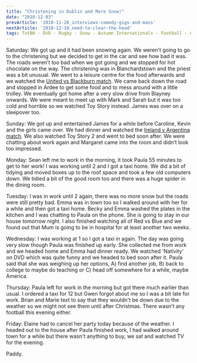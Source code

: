 ```yaml
---
title: "Christening in Dublin and More Snow!"
date: "2010-12-03"
prevArticle: '2010-11-26_interviews-comedy-gigs-and-mass'
nextArticle: '2010-12-10_need-to-clear-the-head'
tags: TotBH - DVD - Rugby - Snow - Autumn Internationals - Football - Christening
---
```

Saturday: We got up and it had been snowing again. We weren't going to go to the christening but we decided to get in the car and see how bad it was. The roads weren’t too bad when we got going and we stopped for hot chocolate on the way. The christening was in Blanchardstown and the priest was a bit unusual. We went to a leisure centre for the food afterwards and we watched the [United vs Blackburn match](http://www.rte.ie/sport/soccer/2010/1127/manunited_blackburn.html). We came back down the road and stopped in Ardee to get some food and to mess around with a little trolley. We eventually got home after a very slow drive from Blayney onwards. We were meant to meet up with Mark and Sarah but it was too cold and horrible so we watched Toy Story instead. James was over on a sleepover too.

Sunday: We got up and entertained James for a while before Caroline, Kevin and the girls came over. We had dinner and watched the [Ireland v Argentina match](http://www.rte.ie/sport/rugby/2010/1128/ireland_argentina_report.html). We also watched Toy Story 2 and went to bed soon after. We were chatting about work again and Margaret came into the room and didn’t look too impressed.

Monday: Sean left me to work in the morning, it took Paula 55 minutes to get to her work! I was working until 2 and I got a taxi home. We did a bit of tidying and moved boxes up to the roof space and took a few old computers down. We tidied a bit of the good room too and there was a huge spider in the dining room.

Tuesday: I was in work until 2 again, there was no more snow but the roads were still pretty bad. Emma was in town too so I walked around with her for a while and then got a taxi home. Becky and Emma washed the plates in the kitchen and I was chatting to Paula on the phone. She is going to stay in our house tomorrow night. I also finished watching all of Red vs Blue and we found out that Mum is going to be in hospital for at least another two weeks.

Wednesday: I was working at 1 so I got a taxi in again. The day was going very slow though Paula was finished up early. She collected me from work and we headed home and Emma had dinner ready. We watched 'Nativity' on DVD which was quite funny and we headed to bed soon after it. Paula said that she was weighing up her options, A) find another job, B) back to college to maybe do teaching or C) head off somewhere for a while, maybe America.

Thursday: Paula left for work in the morning but got there much earlier than usual. I ordered a taxi for 12 but Gwen forgot about me so I was a bit late for work. Brian and Marie text to say that they wouldn't be down due to the weather so we might not see them until after Christmas. There wasn't any football this evening either.

Friday: Elaine had to cancel her party today because of the weather. I headed out to the house after Paula finished work, I had walked around town for a while but there wasn't anything to buy, we sat and watched TV for the evening.

Paddy.

